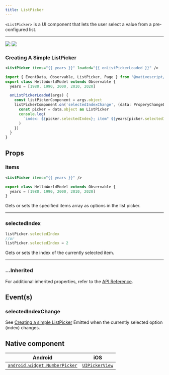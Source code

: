 ```yaml
---
title: ListPicker
---
```


<!-- TODO: Add flavors -->

`<ListPicker>` is a UI component that lets the user select a value from a pre-configured list.

---

<DeviceFrame type="ios">
<img  src="https://raw.githubusercontent.com/nativescript-vue/nativescript-vue-ui-tests/master/screenshots/ios-simulator103iPhone6/ListPicker.png"/>
</DeviceFrame>
<DeviceFrame type="android">
<img src="https://raw.githubusercontent.com/nativescript-vue/nativescript-vue-ui-tests/master/screenshots/android23/ListPicker.png" />
</DeviceFrame>

### Creating A Simple ListPicker

<!-- /// flavor plain -->

```xml
<ListPicker items="{{ years }}" loaded="{{ onListPickerLoaded }}" />
```

```ts
import { EventData, Observable, ListPicker, Page } from '@nativescript/core'
export class HelloWorldModel extends Observable {
  years = [1980, 1990, 2000, 2010, 2020]

  onListPickerLoaded(args) {
    const listPickerComponent = args.object
    listPickerComponent.on('selectedIndexChange', (data: ProperyChangeData) => {
      const picker = data.object as ListPicker
      console.log(
        `index: ${picker.selectedIndex}; item" ${years[picker.selectedIndex]}`
      )
    })
  }
}
```

<!--
///

/// flavor angular

```xml
<ListPicker [items]="items" class="picker"> </ListPicker>
```

///

/// flavor vue

```xml
<ListPicker
  :items="listOfItems"
  selectedIndex="0"
  @selectedIndexChange="selectedIndexChanged"
/>
```

`<ListPicker>` provides two-way data binding using `v-model`.

```xml
<ListPicker :items="listOfItems" v-model="selectedItem" />
```

///

/// flavor svelte

```tsx
<listPicker
  items="{listOfItems}"
  selectedIndex="0"
  on:selectedIndexChange="{selectedIndexChanged}"
/>
```

```js
let listOfItems = ['one', 'two', 'three']
const selectedIndexChanged = e => console.log(e.index)
```

`<ListPicker>` provides two-way data binding for `selectedIndex`.

```tsx
<listPicker items="{listOfItems}" bind:selectedIndex="{selectedItem}" />
```

///

/// flavor react

```tsx
import { EventData, ListPicker } from '@nativescript/core'
;<listPicker
  items={listOfItems}
  selectedIndex={0}
  onSelectedIndexChange={(args: EventData) => {
    const listPicker: ListPicker = args.object as ListPicker
    const index: number = listPicker.selectedIndex
    const item = listPicker.items[index]
  }}
/>
```

/// -->

## Props

### items

```xml
<ListPicker items="{{ years }}" />
```

```ts
export class HelloWorldModel extends Observable {
  years = [1980, 1990, 2000, 2010, 2020]
}
```

Gets or sets the specified items array as options in the list picker.

---

### selectedIndex

```ts
listPicker.selectedIndex
//or
listPicker.selectedIndex = 2
```

Gets or sets the index of the currently selected item.

---

### ...Inherited

For additional inherited properties, refer to the [API Reference](https://docs.nativescript.org/api-reference/classes/listpicker).

## Event(s)

### selectedIndexChange

See [Creating a simple ListPicker](#creating-a-simple-listpicker)
Emitted when the currently selected option (index) changes.

## Native component

| Android                                                                                                   | iOS                                                                            |
| --------------------------------------------------------------------------------------------------------- | ------------------------------------------------------------------------------ |
| [`android.widget.NumberPicker`](https://developer.android.com/reference/android/widget/NumberPicker.html) | [`UIPickerView`](https://developer.apple.com/documentation/uikit/uipickerview) |
